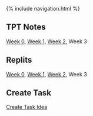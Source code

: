 {% include navigation.html %}

## TPT Notes
[Week 0](https://github.com/David-Xie123/David-Xie123.github.io/wiki/TPT-5.1-5.2-Github-Pages-Action), [Week 1](https://github.com/David-Xie123/David-Xie123.github.io/wiki/TPT-5.3-5.4-Github-Pages-Action), [Week 2](https://github.com/David-Xie123/David-Xie123.github.io/wiki/TPT-5.5-5.6-Github-Pages-Action), Week 3

## Replits
[Week 0](https://replit.com/@DavidXie123/David-Xie123githubio-2#src/week0/menu.py), [Week 1](https://replit.com/@DavidXie123/David-Xie123githubio-3#src/week1/listsandloops.py), [Week 2](https://replit.com/@DavidXie123/David-Xie123githubio-1#src/week2/factorial.py), Week 3

## Create Task
[Create Task Idea](https://github.com/David-Xie123/David-Xie123.github.io/wiki/Create-Task-Idea)
